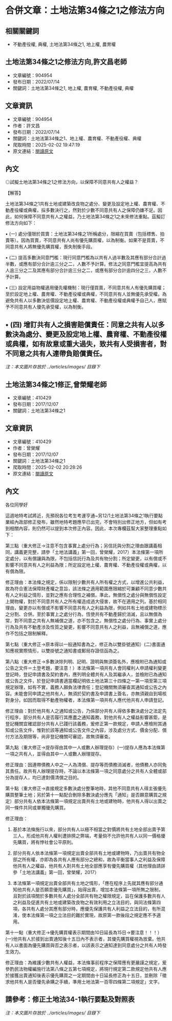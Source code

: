 # 合併文章：土地法第34條之1之修法方向

## 相關關鍵詞
- 不動產役權, 典權, 土地法第34條之1, 地上權, 農育權

## 土地法第34條之1之修法方向,許文昌老師
- 文章編號：904954
- 發布日期：2022/07/14
- 關鍵詞：土地法第34條之1, 地上權, 農育權, 不動產役權, 典權


## 文章資訊
- 文章編號：904954
- 作者：許文昌
- 發布日期：2022/07/14
- 關鍵詞：土地法第34條之1、地上權、農育權、不動產役權、典權
- 爬取時間：2025-02-02 19:47:19
- 原文連結：[閱讀原文](https://real-estate.get.com.tw/Columns/detail.aspx?no=904954)

## 內文
◎試擬土地法第34條之1之修法方向，以保障不同意共有人之權益？

【解答】

土地法第34條之1共有土地或建築改良物之處分、變更及設定地上權、農育權、不動產役權或典權，採多數決行之，然對於少數不同意共有人之保障仍嫌不足。因此，如何保障不同意共有人之權益，乃土地法第34條之1之未來修法重點。茲擬訂修法方向如下：

• (一) 處分僅限於買賣：土地法第34條之1所稱處分，限縮在買賣（包括標售、拍賣等）。因為買賣，不同意共有人尚有優先購買權，以為制衡。如果不是買賣，不同意共有人將無優先購買權，喪失制衡手段。

• (二) 提高多數決同意門檻：現行同意門檻為以共有人過半數及其應有部分合計過半數，或應有部分合計逾三分之二，人數不予計算。修法之同意門檻宜提高為共有人逾三分之二及其應有部分合計逾三分之二，或應有部分合計逾四分之三，人數不予計算。

• (三) 設定用益物權適用優先權機制：現行僅買賣，不同意共有人有優先購買權；至於設定地上權、農育權、不動產役權或典權，不同意共有人並無優先承受權。為避免共有人以多數決低價設定地上權、農育權、不動產役權或典權予自己人，應賦予不同意共有人優先承受權，以為制衡。

• (四) 增訂共有人之損害賠償責任：同意之共有人以多數決為處分、變更及設定地上權、農育權、不動產役權或典權，如有故意或重大過失，致共有人受損害者，對不同意之共有人連帶負賠償責任。
---
*注：本文圖片存放於 ../articles/images/ 目錄下*


## 土地法第34條之1修正,曾榮耀老師
- 文章編號：410429
- 發布日期：2017/12/07
- 關鍵詞：土地法第34條之1


## 文章資訊
- 文章編號：410429
- 作者：曾榮耀
- 發布日期：2017/12/07
- 關鍵詞：土地法第34條之1
- 爬取時間：2025-02-02 20:28:26
- 原文連結：[閱讀原文](https://real-estate.get.com.tw/Columns/detail.aspx?no=410429)

## 內文
各位同學好

這週地特考試將近，先預祝各位考生考運亨通~另12/1土地法第34條之1執行要點業經內政部修正發布，雖然地特考題應早已出完，不會特別出修正地方，但如有考到相關內容，則仍然可以提到本次修正內容。因此，本次專欄茲幫大家整理重點如下：

第三點（重大修正→注意不包含事實上處分行為；另信託與分割之理由跟講義相同，講義更完整，請參「土地法講義」第一回，曾榮耀，2017）本法條第一項所定處分，以有償讓與為限，不包括信託行為及共有物分割；所定變更，以有償或不影響不同意共有人之利益為限；所定設定地上權、農育權、不動產役權或典權，以有償為限。

修正理由：本法條之規定，係以限制少數共有人所有權之方式，以增進公共利益，故為符合憲法保障財產權之意旨，該法條之適用範圍應限縮於可兼顧不同意少數共有人之利益之情形，並對之應有合理性之補償。準此，無償性之處分與無償性設定上開物權，對於不同意共有人之所有權造成過大侵害，故不在適用之列。基於相同理由，變更亦以有償或不影響不同意共有人之利益為限，例如共有土地或建物標示之分割、合併。至於事實上之處分行為，恆使共有不動產歸於消滅，且以無償為常，對不同意之共有人無補償之道，亦不包含之。無償性之處分行為、事實上處分行為及共有不動產涉及性質之變更，影響不同意共有人之利益，且無補償之道，應作不包括之限制解釋。

第七點（重大修正→原本得以一般通知書為之，修正為以雙掛號通知）(二)書面通知應視實際情形，以雙掛號之通知書或郵局存證信函為之。

第八點（重大修正→多數決除列明、記明、證明與無須簽名外，應檢附已為通知或公告之文件＝土登考題，要注意！）本法條第一項共有人會同權利人申請權利變更登記時，登記申請書及契約書內，應列明全體共有人及其繼承人，並檢附已為通知或公告之文件，於登記申請書適當欄記明依土地法第三十四條之一第一項至第三項規定辦理，如有不實，義務人願負法律責任；登記機關無須審查其通知或公告之內容。未能會同申請之他共有人，無須於契約書及申請書上簽名，亦無須親自到場核對身分。如因而取得不動產物權者，本法條第一項共有人應代他共有人申請登記。

修正理由：對於他共有人之通知或公告，乃係部分共有人得依多數決處分之法定先行程序，部分共有人是否履行其應盡之通知義務，對他共有人之權益影響甚鉅，是登記機關宜確認部分共有人已踐行該義務，爰修正第一款規定，申請人應檢附其通知或公告文件，惟對於該等通知或公告文件之內容，涉及處分方式、價金分配、償付方法及期限等，尚非登記機關可審認，故無須審查。

第九點（重大修正→提存得由其中一人或數人辦理提存）(一)提存人應為本法條第一項之共有人，並得由其中一人或數人辦理提存。

修正理由：因連帶債務人中之一人為清償、提存等而債務消滅者，他債務人亦同免其責任。故共有人辦理提存時，不論以本法條第一項之同意處分之共有人全體或部分為提存人，均已達對價清償之目的。

第十點（重大修正→直接規定多數決處分整筆地時，其他不同意共有人得主張優先購買整筆土地；另於第十一點配合刪除多數決處分應先「通知」是否願意購買之規定）部分共有人依本法條第一項規定出賣共有土地或建物時，他共有人得以出賣之同一條件共同或單獨優先購買。

修正理由：

1. 基於本法條施行以來，部分共有人以極不相當之對價將共有土地全部出賣予第三人，形成他共有人權利遭排擠之弊端，考量倘不允許他共有人以同一價格優先購買，將有悖社會公平原則。

2. 部分共有人依本法條第一項規定出賣全部共有土地或建物時，乃出賣共有物全部之所有權，亦即為各共有人應有部分之總和，故為平衡當事人之利益及保障他共有人之權益，他共有人對共有土地全部應享有優先購買權（其他理由請詳參「土地法講義」第一回，曾榮耀，2017）

3. 本法條第一項規定出賣全部共有土地之情形，「應在程序上先就其應有部分通知他共有人是否願意優先購買」，始得出賣，增加本法條第一項所無之限制，且對於該項關於多數共有人處分全部共有物之權限規定，旨在保護多數共有人之利益及促進共有土地或建築改良物之有效利用之立法目的，與同法條第四項，各共有人處分其應有部分時，應優先保護共有人利益之立法目的，有所混淆，使本法條第一項之立法目的難於實現，故原第一款後段之規定應不予適用。

第十一點（重大修正→優先購買權表示期間由10日延長為15日→要注意！！！）(一)他共有人於接到出賣通知後十五日內不表示者，其優先購買權視為放棄。他共有人以書面為優先購買與否之表示者，以該表示之通知達到同意處分之共有人時發生效力。

修正理由：為維護少數共有人權益，本法條事前程序之保障應有更嚴謹之規定，爰參酌民法物權編施行法第八條之五第七項規定，將現行規定第二款規定他共有人應於接獲出賣通知後表示優先購買之一定期間由十日延長修正為十五日，並刪除「徵求他共有人是否優先承購之手續，準用土地法第一百零四條第二項規定」文字。

請參考：修正土地法34-1執行要點及對照表
---
*注：本文圖片存放於 ../articles/images/ 目錄下*

